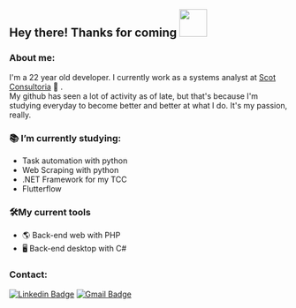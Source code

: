 ## Hey there! Thanks for coming <img width=50 src="https://camo.githubusercontent.com/63371d36886ee658f5a97401f393e1ab1684b2fd3de674b8f5efc7d410b2a3d0/68747470733a2f2f6d656469612e67697068792e636f6d2f6d656469612f57556c706c634d704f43456d5447427442572f67697068792e676966" /> 

### About me:
I'm a 22 year old developer. I currently work as a systems analyst at [Scot Consultoria](https://www.scotconsultoria.com.br/) 🐂 .<br>
My github has seen a lot of activity as of late, but that's because I'm studying everyday to become better and better at what I do. It's my passion, really.
<br>

### 📚 I’m currently studying:
- Task automation with python
- Web Scraping with python
- .NET Framework for my TCC
- Flutterflow

### 🛠️My current tools
- 🌎 Back-end web with PHP
- 🖥️ Back-end desktop with C#


### Contact:
[![Linkedin Badge](https://img.shields.io/badge/-Matheus_Pimentel-blue?style=flat-square&logo=Linkedin&logoColor=white&link=https://www.linkedin.com/in/matheus-pimentel-dev)](https://www.linkedin.com/in/matheus-pimentel-dev)
[![Gmail Badge](https://img.shields.io/badge/-Gmail-c14438?style=flat-square&logo=Gmail&logoColor=white&link=mailto:matheuspimentelpimentel@gmail.com)](mailto:matheuspimentelpimentel@gmail.com)

